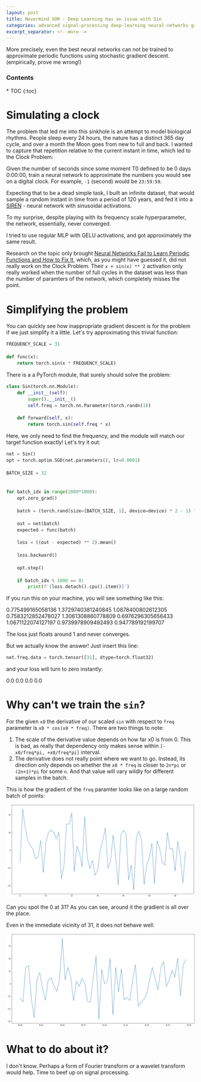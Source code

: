 ```yaml
---
layout: post
title: Nevermind XOR - Deep Learning has an issue with Sin
categories: advanced signal-processing deep-learning neural-networks gradient-descent
excerpt_separator: <!--more--> 
---
```


More precisely, even the best neural networks can not be trained to approximate
periodic functions using stochastic gradient descent. (empirically, prove me wrong!)

<h3>Contents</h3>
* TOC
{:toc}

# Simulating a clock

The problem that led me into this sinkhole is an attempt to model biological
rhythms. People sleep every 24 hours, the nature has a distinct 365 day cycle,
and over a month the Moon goes from new to full and back. I wanted to capture
that repetition relative to the current instant in time, which led
to the Clock Problem:

Given the number of seconds since some moment T0 defined to be 0 days 0:00:00,
train a neural network to approximate the numbers you would see on a digital
clock. For example, `-1` (second) would be `23:59:59`.

Expecting that to be a dead simple task, I built an infinite dataset, that
would sample a random instant in time from a period of 120 years, and fed it
into a [SIREN](https://www.vincentsitzmann.com/siren/) - neural network with
sinusoidal activations.

To my surprise, despite playing with its frequency scale hyperparameter,
the network, essentially, never converged.

I tried to use regular MLP with GELU activations, and got approximately
the same result.

Research on the topic only brought [Neural Networks Fail to Learn Periodic Functions and How to Fix It](https://proceedings.neurips.cc/paper/2020/file/1160453108d3e537255e9f7b931f4e90-Paper.pdf),
which, as you might have guessed it, did not really work on the Clock Problem.
Their `x + sin(x) ** 2` activation only really worked when the number of full cycles
in the dataset was less than the number of paramters of the network, which
completely misses the point.

# Simplifying the problem

You can quickly see how inappropriate gradient descent is for the problem if we
just simplify it a little. Let's try approximating this trivial function:

```python
FREQUENCY_SCALE = 31

def func(x):
    return torch.sin(x * FREQUENCY_SCALE)
```

There is a a PyTorch module, that surely should solve the problem:

```python
class Sin(torch.nn.Module):
    def __init__(self):
        super().__init__()
        self.freq = torch.nn.Parameter(torch.randn(1))

    def forward(self, x):
        return torch.sin(self.freq * x)
```

Here, we only need to find the frequency, and the module will match our target
function exactly! Let's try it out:

```python
net = Sin()
opt = torch.optim.SGD(net.parameters(), lr=0.0001)

BATCH_SIZE = 32


for batch_idx in range(1000*1000):
    opt.zero_grad()

    batch = (torch.rand(size=[BATCH_SIZE, 1], device=device) * 2 - 1) * 1000

    out = net(batch)
    expected = func(batch)

    loss = ((out - expected) ** 2).mean()

    loss.backward()

    opt.step()

    if batch_idx % 1000 == 0:
        print(f'{loss.detach().cpu().item()}')
```

If you run this on your machine, you will see something like this:

0.775499165058136
1.3729740381240845
1.0878400802612305
0.7583212852478027
1.3061308860778809
0.6976296305656433
1.0671122074127197
0.9739978909492493
0.947789192199707

The loss just floats around 1 and never converges.

But we actually know the answer! Just insert this line:

```python
net.freq.data = torch.tensor([31], dtype=torch.float32)
```

and your loss will turn to zero instantly:

0.0
0.0
0.0
0.0

# Why can't we train the `sin`?

For the given `x0` the derivative of our scaled `sin` with respect to `freq`
parameter is `x0 * cos(x0 * freq)`. There are two things to note:

1. The scale of the derivative value depends on how far x0 is from 0. This
is bad, as really that dependency only makes sense within
`[-x0/freq*pi, +x0/freq*pi]` interval.
2. The derivative does not really point where we want to go. Instead, its
direction only depends on whether the `x0 * freq` is closer to `2n*pi`
or `(2n+1)*pi` for some `n`. And that value will vary wildly for different
samples in the batch.

This is how the gradient of the `freq` paramter looks like on a large random
batch of points:

![freq parameter gradient is all over the place](/images/Sin-Grad.png)

Can you spot the 0 at 31? As you can see, around it the gradient is all over
the place.

Even in the immediate vicinity of 31, it does not behave well:

![freq parameter gradient near 31 is also all over the place](/images/Sin-Close-Grad.png)

# What to do about it?

I don't know. Perhaps a form of Fourier transform or a wavelet transform
would help. Time to beef up on signal processing.
